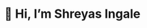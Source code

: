 # 👋 Hi, I’m Shreyas Ingale


<!---
si-rg-frontend/si-rg-frontend is a ✨ special ✨ repository because its `README.md` (this file) appears on your GitHub profile.
You can click the Preview link to take a look at your changes.
--->
